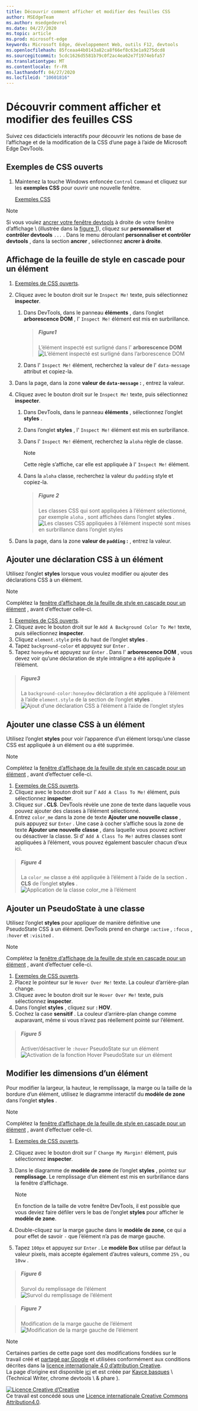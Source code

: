 ```yaml
---
title: Découvrir comment afficher et modifier des feuilles CSS
author: MSEdgeTeam
ms.author: msedgedevrel
ms.date: 04/27/2020
ms.topic: article
ms.prod: microsoft-edge
keywords: Microsoft Edge, développement Web, outils F12, devtools
ms.openlocfilehash: 85fceaa44b0143a82ca8f66ef8c63e1a9275dcd8
ms.sourcegitcommit: 5cdc1626d5581b79c0f2ac4ea62e7f1974ebfa57
ms.translationtype: MT
ms.contentlocale: fr-FR
ms.lasthandoff: 04/27/2020
ms.locfileid: "10601816"
---
```

<!-- Copyright Kayce Basques 

   Licensed under the Apache License, Version 2.0 (the "License");
   you may not use this file except in compliance with the License.
   You may obtain a copy of the License at

       https://www.apache.org/licenses/LICENSE-2.0

   Unless required by applicable law or agreed to in writing, software
   distributed under the License is distributed on an "AS IS" BASIS,
   WITHOUT WARRANTIES OR CONDITIONS OF ANY KIND, either express or implied.
   See the License for the specific language governing permissions and
   limitations under the License.  -->  





# Découvrir comment afficher et modifier des feuilles CSS   



Suivez ces didacticiels interactifs pour découvrir les notions de base de l’affichage et de la modification de la CSS d’une page à l’aide de Microsoft Edge DevTools.  

## Exemples de CSS ouverts  

1.  Maintenez la touche Windows enfoncée `Control` `Command` et cliquez sur les **exemples CSS** pour ouvrir une nouvelle fenêtre.  
    
    [Exemples CSS][GlitchDevToolsCssExamples]  

> [!NOTE]
> Si vous voulez [ancrer votre fenêtre devtools][DevToolsCustomizePlacement] à droite de votre fenêtre d’affichage \ (illustrée dans la [figure 1](#figure-1)\), cliquez sur **personnaliser et contrôler devtools** `...` .  Dans le menu déroulant **personnaliser et contrôler devtools** , dans la section **ancrer** , sélectionnez **ancrer à droite**.  
    
## Affichage de la feuille de style en cascade pour un élément   

1.  [Exemples de CSS ouverts](#open-css-examples).  
1.  Cliquez avec le bouton droit sur le `Inspect Me!` texte, puis sélectionnez **inspecter**.  
    1.  Dans DevTools, dans le panneau **éléments** , dans l’onglet **arborescence DOM** , l' `Inspect Me!` élément est mis en surbrillance.  
        
        > ##### Figure1  
        > L’élément inspecté est surligné dans l' **arborescence DOM**  
        > ![L’élément inspecté est surligné dans l’arborescence DOM][ImageInspect]  
        
    1.  Dans l' `Inspect Me!` élément, recherchez la valeur de l' `data-message` attribut et copiez-la.  
1.  Dans la page, dans la zone **valeur de `data-message` :** , entrez la valeur.  
1.  Cliquez avec le bouton droit sur le `Inspect Me!` texte, puis sélectionnez **inspecter**.  
    
    1.  Dans DevTools, dans le panneau **éléments** , sélectionnez l’onglet **styles** .  
    1.  Dans l’onglet **styles** , l' `Inspect Me!` élément est mis en surbrillance.  
    1.  Dans l' `Inspect Me!` élément, recherchez la `aloha` règle de classe.  
        
        > [!NOTE]
        > Cette règle s’affiche, car elle est appliquée à l' `Inspect Me!` élément.  
        
    1.  Dans la `aloha` classe, recherchez la valeur du `padding` style et copiez-la.  
        
        > ##### Figure 2  
        > Les classes CSS qui sont appliquées à l’élément sélectionné, par exemple `aloha` , sont affichées dans l’onglet **styles** .  
        > ![Les classes CSS appliquées à l’élément inspecté sont mises en surbrillance dans l’onglet styles][ImageAloha]  
        
1.  Dans la page, dans la zone **valeur de `padding` :** , entrez la valeur.  

## Ajouter une déclaration CSS à un élément   

Utilisez l’onglet **styles** lorsque vous voulez modifier ou ajouter des déclarations CSS à un élément.  

> [!NOTE]
> Complétez la [fenêtre d’affichage de la feuille de style en cascade pour un élément](#view-the-css-for-an-element) , avant d’effectuer celle-ci.  

1.  [Exemples de CSS ouverts](#open-css-examples).  
1.  Cliquez avec le bouton droit sur le `Add A Background Color To Me!` texte, puis sélectionnez **inspecter**.  
1.  Cliquez `element.style` près du haut de l’onglet **styles** .  
1.  Tapez `background-color` et appuyez sur `Enter` .  
1.  Tapez `honeydew` et appuyez sur `Enter` .  Dans l' **arborescence DOM** , vous devez voir qu’une déclaration de style intraligne a été appliquée à l’élément.  

> ##### Figure3  
> La `background-color:honeydew` déclaration a été appliquée à l’élément à l’aide `element.style` de la section de l’onglet **styles** .  
> ![Ajout d’une déclaration CSS à l’élément à l’aide de l’onglet styles][ImageDeclaration]  

## Ajouter une classe CSS à un élément   

Utilisez l’onglet **styles** pour voir l’apparence d’un élément lorsqu’une classe CSS est appliquée à un élément ou a été supprimée.  

> [!NOTE]
> Complétez la [fenêtre d’affichage de la feuille de style en cascade pour un élément](#view-the-css-for-an-element) , avant d’effectuer celle-ci.  

1.  [Exemples de CSS ouverts](#open-css-examples).  
1.  Cliquez avec le bouton droit sur l' `Add A Class To Me!` élément, puis sélectionnez **inspecter**.  
1.  Cliquez sur **. CLS**.  DevTools révèle une zone de texte dans laquelle vous pouvez ajouter des classes à l’élément sélectionné.  
1.  Entrez `color_me` dans la zone de texte **Ajouter une nouvelle classe** , puis appuyez sur `Enter` .  Une case à cocher s’affiche sous la zone de texte **Ajouter une nouvelle classe** , dans laquelle vous pouvez activer ou désactiver la classe.  Si d' `Add A Class To Me!` autres classes sont appliquées à l’élément, vous pouvez également basculer chacun d’eux ici.  

> ##### Figure 4  
> La `color_me` classe a été appliquée à l’élément à l’aide de la section **. CLS** de l’onglet **styles** .  
> ![Application de la classe color_me à l’élément][ImageApplyClass]  

## Ajouter un PseudoState à une classe   

Utilisez l’onglet **styles** pour appliquer de manière définitive une PseudoState CSS à un élément.  DevTools prend en charge `:active` , `:focus` , `:hover` et `:visited` .  

> [!NOTE]
> Complétez la [fenêtre d’affichage de la feuille de style en cascade pour un élément](#view-the-css-for-an-element) , avant d’effectuer celle-ci.  

1.  [Exemples de CSS ouverts](#open-css-examples).  
1.  Placez le pointeur sur le `Hover Over Me!` texte.  La couleur d’arrière-plan change.  
1.  Cliquez avec le bouton droit sur le `Hover Over Me!` texte, puis sélectionnez **inspecter**.  
1.  Dans l’onglet **styles** , cliquez sur **: HOV**.  
1.  Cochez la case **sensitif** .  La couleur d’arrière-plan change comme auparavant, même si vous n’avez pas réellement pointé sur l’élément.  

> ##### Figure 5  
> Activer/désactiver le `:hover` PseudoState sur un élément  
> ![Activation de la fonction Hover PseudoState sur un élément][ImageSetHover]  

## Modifier les dimensions d’un élément   

Pour modifier la largeur, la hauteur, le remplissage, la marge ou la taille de la bordure d’un élément, utilisez le diagramme interactif du **modèle de zone** dans l’onglet **styles** .  

> [!NOTE]
> Complétez la [fenêtre d’affichage de la feuille de style en cascade pour un élément](#view-the-css-for-an-element) , avant d’effectuer celle-ci.  

1.  [Exemples de CSS ouverts](#open-css-examples).  
1.  Cliquez avec le bouton droit sur l' `Change My Margin!` élément, puis sélectionnez **inspecter**.  
1.  Dans le diagramme de **modèle de zone** de l’onglet **styles** , pointez sur **remplissage**.  Le remplissage d’un élément est mis en surbrillance dans la fenêtre d’affichage.  

    > [!NOTE]
    > En fonction de la taille de votre fenêtre DevTools, il est possible que vous deviez faire défiler vers le bas de l’onglet **styles** pour afficher le **modèle de zone**.  

1.  Double-cliquez sur la marge gauche dans le **modèle de zone**, ce qui a pour effet de savoir `-` que l’élément n’a pas de marge gauche.  
1.  Tapez `100px` et appuyez sur `Enter` .  Le **modèle Box** utilise par défaut la valeur pixels, mais accepte également d’autres valeurs, comme `25%` , ou `10vw` .  

> ##### Figure 6  
> Survol du remplissage de l’élément  
> ![Survol du remplissage de l’élément][ImageShowPadding]  

> ##### Figure 7  
> Modification de la marge gauche de l’élément  
> ![Modification de la marge gauche de l’élément][ImageChangeMargin]  

 



<!-- image links -->  

[ImageInspect]: /microsoft-edge/devtools-guide-chromium/media/css-elements-inspect-me.msft.png "Figure 1: l’élément inspecté est surligné dans l’arborescence DOM"  
[ImageAloha]: /microsoft-edge/devtools-guide-chromium/media/css-elements-inspect-me-styles.msft.png "Figure 2: les classes CSS appliquées à l’élément inspecté sont mises en surbrillance dans l’onglet styles"  
[ImageDeclaration]: /microsoft-edge/devtools-guide-chromium/media/css-elements-add-background-color-to-me-styles-p.msft.png "Figure 3: ajouter une déclaration CSS à l’élément à l’aide de l’onglet styles"  
[ImageApplyClass]: /microsoft-edge/devtools-guide-chromium/media/css-elements-add-a-class-to-me-styles-cls.msft.png "Figure 4: application de la classe color_me à l’élément"  
[ImageSetHover]: /microsoft-edge/devtools-guide-chromium/media/css-elements-hover-over-me-styles-hov-hover.msft.png "Figure 5: activer/désactiver le survol PseudoState sur un élément"  
[ImageShowPadding]: /microsoft-edge/devtools-guide-chromium/media/css-elements-change-my-margin-styles-padding.msft.png "Figure 6: survol du remplissage de l’élément"  
[ImageChangeMargin]: /microsoft-edge/devtools-guide-chromium/media/css-elements-change-my-margin-styles-margin-edit.msft.png "Figure 7: modification de la marge gauche de l’élément"  

<!-- links -->  

[DevToolsCustomizePlacement]: /microsoft-edge/devtools-guide-chromium/customize/placement "Changer la position de Microsoft Edge DevTools (détacher, ancrer en bas, ancrer à gauche)"  

[GlitchDevToolsCssExamples]: https://microsoft-edge-chromium-devtools.glitch.me/static/css/examples/ecma.html "Exemples CSS-Microsoft Edge (chrome) DevTools | Problème"  

> [!NOTE]
> Certaines parties de cette page sont des modifications fondées sur le travail créé et [partagé par Google][GoogleSitePolicies] et utilisées conformément aux conditions décrites dans la [licence internationale 4,0 d’attribution Creative][CCA4IL].  
> La page d’origine est disponible [ici](https://developers.google.com/web/tools/chrome-devtools/css/index) et est créée par [Kayce basques][KayceBasques] \ (Technical Writer, chrome devtools \ & phare \).  

[![Licence Creative d’Creative][CCby4Image]][CCA4IL]  
Ce travail est concédé sous une [Licence internationale Creative Commons Attribution4.0][CCA4IL].  

[CCA4IL]: https://creativecommons.org/licenses/by/4.0  
[CCby4Image]: https://i.creativecommons.org/l/by/4.0/88x31.png  
[GoogleSitePolicies]: https://developers.google.com/terms/site-policies  
[KayceBasques]: https://developers.google.com/web/resources/contributors/kaycebasques  
